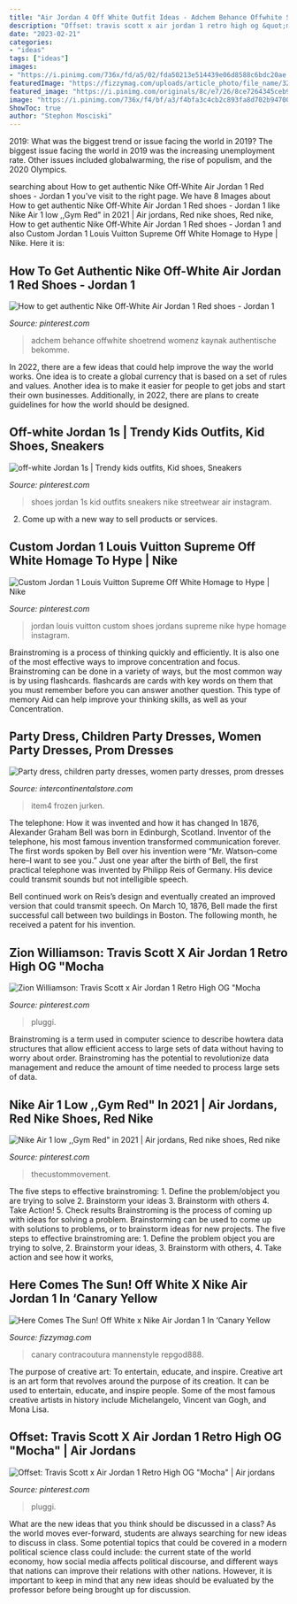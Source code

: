 ```yaml
---
title: "Air Jordan 4 Off White Outfit Ideas - Adchem Behance Offwhite Shoetrend Womenz Kaynak Authentische Bekomme"
description: "Offset: travis scott x air jordan 1 retro high og &quot;mocha&quot;"
date: "2023-02-21"
categories:
- "ideas"
tags: ["ideas"]
images:
- "https://i.pinimg.com/736x/fd/a5/02/fda50213e514439e06d8588c6bdc20ae.jpg"
featuredImage: "https://fizzymag.com/uploads/article_photo/file_name/328f7414-03c0-47e5-b8b1-3aa94ae5346e/here-comes-the-sun-off-white-x-nike-air-jordan-1-in-canary-yellow-03.jpg"
featured_image: "https://i.pinimg.com/originals/8c/e7/26/8ce7264345ceb950c49bce1764e0d00b.jpg"
image: "https://i.pinimg.com/736x/f4/bf/a3/f4bfa3c4cb2c893fa8d702b94700bef1.jpg"
ShowToc: true
author: "Stephon Mosciski"
---
```



2019: What was the biggest trend or issue facing the world in 2019?
The biggest issue facing the world in 2019 was the increasing unemployment rate. Other issues included globalwarming, the rise of populism, and the 2020 Olympics.

	

		
searching about How to get authentic Nike Off-White Air Jordan 1 Red shoes - Jordan 1 you've visit to the right page. We have 8 Images about How to get authentic Nike Off-White Air Jordan 1 Red shoes - Jordan 1 like Nike Air 1 low ,,Gym Red&quot; in 2021 | Air jordans, Red nike shoes, Red nike, How to get authentic Nike Off-White Air Jordan 1 Red shoes - Jordan 1 and also Custom Jordan 1 Louis Vuitton Supreme Off White Homage to Hype | Nike. Here it is:
		
    
## How To Get Authentic Nike Off-White Air Jordan 1 Red Shoes - Jordan 1

<img loading=lazy src="https://i.pinimg.com/736x/fd/a5/02/fda50213e514439e06d8588c6bdc20ae.jpg" onerror="this.onerror=null;this.src='https://tse1.mm.bing.net/th?id=OIP.Ll3nPBgw-Sih3-gZxwuEAgHaLK&amp;pid=15.1';" alt="How to get authentic Nike Off-White Air Jordan 1 Red shoes - Jordan 1">

_Source: pinterest.com_

>adchem behance offwhite shoetrend womenz kaynak authentische bekomme. 

	

In 2022, there are a few ideas that could help improve the way the world works. One idea is to create a global currency that is based on a set of rules and values. Another idea is to make it easier for people to get jobs and start their own businesses. Additionally, in 2022, there are plans to create guidelines for how the world should be designed.

    
## Off-white Jordan 1s | Trendy Kids Outfits, Kid Shoes, Sneakers

<img loading=lazy src="https://i.pinimg.com/736x/dd/d0/4a/ddd04a1d3bef8d056c47b34c0d349ef3.jpg" onerror="this.onerror=null;this.src='https://tse2.mm.bing.net/th?id=OIP.LAed85wePCj-FctMou7jCAHaJG&amp;pid=15.1';" alt="off-white Jordan 1s | Trendy kids outfits, Kid shoes, Sneakers">

_Source: pinterest.com_

>shoes jordan 1s kid outfits sneakers nike streetwear air instagram. 

	

2. Come up with a new way to sell products or services.

    
## Custom Jordan 1 Louis Vuitton Supreme Off White Homage To Hype | Nike

<img loading=lazy src="https://i.pinimg.com/736x/27/10/e0/2710e0336375bb4abe0cb58429483034.jpg" onerror="this.onerror=null;this.src='https://tse1.mm.bing.net/th?id=OIP.dq7TKCkiLkGlHJ8dDbbSEgHaHZ&amp;pid=15.1';" alt="Custom Jordan 1 Louis Vuitton Supreme Off White Homage to Hype | Nike">

_Source: pinterest.com_

>jordan louis vuitton custom shoes jordans supreme nike hype homage instagram. 

	

Brainstroming is a process of thinking quickly and efficiently. It is also one of the most effective ways to improve concentration and focus. Brainstroming can be done in a variety of ways, but the most common way is by using flashcards. flashcards are cards with key words on them that you must remember before you can answer another question. This type of memory Aid can help improve your thinking skills, as well as your Concentration.

    
## Party Dress, Children Party Dresses, Women Party Dresses, Prom Dresses

<img loading=lazy src="https://ae01.alicdn.com/kf/H93606af150db486eaf70100224c52164M.jpg" onerror="this.onerror=null;this.src='https://tse1.mm.bing.net/th?id=OIP.J0VlU1rcMJibpRvtwnM3xgHaHa&amp;pid=15.1';" alt="Party dress, children party dresses, women party dresses, prom dresses">

_Source: intercontinentalstore.com_

>item4 frozen jurken. 

	

The telephone: How it was invented and how it has changed
In 1876, Alexander Graham Bell was born in Edinburgh, Scotland. Inventor of the telephone, his most famous invention transformed communication forever. The first words spoken by Bell over his invention were “Mr. Watson–come here–I want to see you.” 
Just one year after the birth of Bell, the first practical telephone was invented by Philipp Reis of Germany. His device could transmit sounds but not intelligible speech. 

Bell continued work on Reis’s design and eventually created an improved version that could transmit speech. On March 10, 1876, Bell made the first successful call between two buildings in Boston. The following month, he received a patent for his invention.

    
## Zion Williamson: Travis Scott X Air Jordan 1 Retro High OG &quot;Mocha

<img loading=lazy src="https://i.pinimg.com/736x/f4/bf/a3/f4bfa3c4cb2c893fa8d702b94700bef1.jpg" onerror="this.onerror=null;this.src='https://tse3.mm.bing.net/th?id=OIP.-aCGIUYxQq39wQos7mrTlAHaNK&amp;pid=15.1';" alt="Zion Williamson: Travis Scott x Air Jordan 1 Retro High OG &quot;Mocha">

_Source: pinterest.com_

>pluggi. 

	

Brainstroming is a term used in computer science to describe howtera data structures that allow efficient access to large sets of data without having to worry about order. Brainstroming has the potential to revolutionize data management and reduce the amount of time needed to process large sets of data.

    
## Nike Air 1 Low ,,Gym Red&quot; In 2021 | Air Jordans, Red Nike Shoes, Red Nike

<img loading=lazy src="https://i.pinimg.com/originals/8c/e7/26/8ce7264345ceb950c49bce1764e0d00b.jpg" onerror="this.onerror=null;this.src='https://tse3.mm.bing.net/th?id=OIP.wqnkwYaJBx99v4kfhMVG-gHaEK&amp;pid=15.1';" alt="Nike Air 1 low ,,Gym Red&quot; in 2021 | Air jordans, Red nike shoes, Red nike">

_Source: pinterest.com_

>thecustommovement. 

	

The five steps to effective brainstroming: 1. Define the problem/object you are trying to solve 2. Brainstorm your ideas 3. Brainstorm with others 4. Take Action! 5. Check results
Brainstroming is the process of coming up with ideas for solving a problem. Brainstorming can be used to come up with solutions to problems, or to brainstorm ideas for new projects. The five steps to effective brainstroming are: 1. Define the problem object you are trying to solve, 2. Brainstorm your ideas, 3. Brainstorm with others, 4. Take action and see how it works, 
    
## Here Comes The Sun! Off White X Nike Air Jordan 1 In ‘Canary Yellow

<img loading=lazy src="https://fizzymag.com/uploads/article_photo/file_name/328f7414-03c0-47e5-b8b1-3aa94ae5346e/here-comes-the-sun-off-white-x-nike-air-jordan-1-in-canary-yellow-03.jpg" onerror="this.onerror=null;this.src='https://tse1.mm.bing.net/th?id=OIP.4IoeEn9IAg59zkp_wSJ-igHaE8&amp;pid=15.1';" alt="Here Comes The Sun! Off White x Nike Air Jordan 1 In ‘Canary Yellow">

_Source: fizzymag.com_

>canary contracoutura mannenstyle repgod888. 

	

The purpose of creative art: To entertain, educate, and inspire.
Creative art is an art form that revolves around the purpose of its creation. It can be used to entertain, educate, and inspire people. Some of the most famous creative artists in history include Michelangelo, Vincent van Gogh, and Mona Lisa.

    
## Offset: Travis Scott X Air Jordan 1 Retro High OG &quot;Mocha&quot; | Air Jordans

<img loading=lazy src="https://i.pinimg.com/originals/5e/af/38/5eaf386841802dfa97db399be1ac5b39.png" onerror="this.onerror=null;this.src='https://tse3.mm.bing.net/th?id=OIP.me3rbQ3jinREaH-fOXMpOAHaNK&amp;pid=15.1';" alt="Offset: Travis Scott x Air Jordan 1 Retro High OG &quot;Mocha&quot; | Air jordans">

_Source: pinterest.com_

>pluggi. 

	

What are the new ideas that you think should be discussed in a class?
As the world moves ever-forward, students are always searching for new ideas to discuss in class. Some potential topics that could be covered in a modern political science class could include: the current state of the world economy, how social media affects political discourse, and different ways that nations can improve their relations with other nations. However, it is important to keep in mind that any new ideas should be evaluated by the professor before being brought up for discussion.

